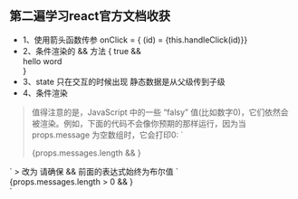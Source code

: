 ## 第二遍学习react官方文档收获
+ 1、使用箭头函数传参 onClick = { (id) = {this.handleClick(id)}}
+ 2、条件渲染的 && 方法  { true && <div>hello word</div> }
+ 3、state 只在交互的时候出现 静态数据是从父级传到子级
+ 4、条件渲染
> 值得注意的是，JavaScript 中的一些 “falsy” 值(比如数字0)，它们依然会被渲染。例如，下面的代码不会像你预期的那样运行，因为当 props.message 为空数组时，它会打印0:
  `<div>
    {props.messages.length &&
      <MessageList messages={props.messages} />
    }
  </div>`
> 改为 请确保 && 前面的表达式始终为布尔值
 `<div>
    {props.messages.length > 0 &&
      <MessageList messages={props.messages} />
    }
  </div>`
